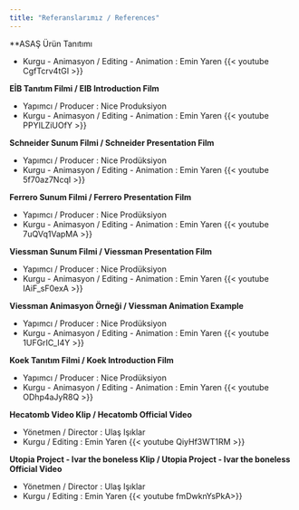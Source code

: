 ```yaml
---
title: "Referanslarımız / References"
---
```


**ASAŞ Ürün Tanıtımı
* Kurgu - Animasyon / Editing - Animation : Emin Yaren
{{< youtube CgfTcrv4tGI >}}

**EİB Tanıtım Filmi / EIB Introduction Film**
* Yapımcı / Producer : Nice Produksiyon
* Kurgu - Animasyon / Editing - Animation : Emin Yaren
{{< youtube PPYILZiUOfY >}}


**Schneider Sunum Filmi / Schneider Presentation Film**
* Yapımcı / Producer : Nice Prodüksiyon
* Kurgu - Animasyon / Editing - Animation : Emin Yaren
{{< youtube 5f70az7NcqI >}}



**Ferrero Sunum Filmi / Ferrero Presentation Film**
* Yapımcı / Producer : Nice Prodüksiyon
* Kurgu - Animasyon / Editing - Animation : Emin Yaren
{{< youtube 7uQVq1VapMA >}}



**Viessman Sunum Filmi / Viessman Presentation Film**
* Yapımcı / Producer : Nice Prodüksiyon
* Kurgu - Animasyon / Editing - Animation : Emin Yaren
{{< youtube IAiF_sF0exA >}}

**Viessman Animasyon Örneği / Viessman Animation Example**
* Yapımcı / Producer : Nice Prodüksiyon
* Kurgu - Animasyon / Editing - Animation : Emin Yaren
{{< youtube 1UFGrIC_I4Y >}}

**Koek Tanıtım Filmi / Koek Introduction Film**
* Yapımcı / Producer : Nice Prodüksiyon
* Kurgu - Animasyon / Editing - Animation : Emin Yaren
{{< youtube ODhp4aJyR8Q >}}


**Hecatomb Video Klip / Hecatomb Official Video**
* Yönetmen / Director : Ulaş Işıklar
* Kurgu / Editing : Emin Yaren
{{< youtube QiyHf3WT1RM >}}

**Utopia Project - Ivar the boneless Klip / Utopia Project - Ivar the boneless Official Video**
* Yönetmen / Director : Ulaş Işıklar
* Kurgu / Editing : Emin Yaren
{{< youtube fmDwknYsPkA>}}
